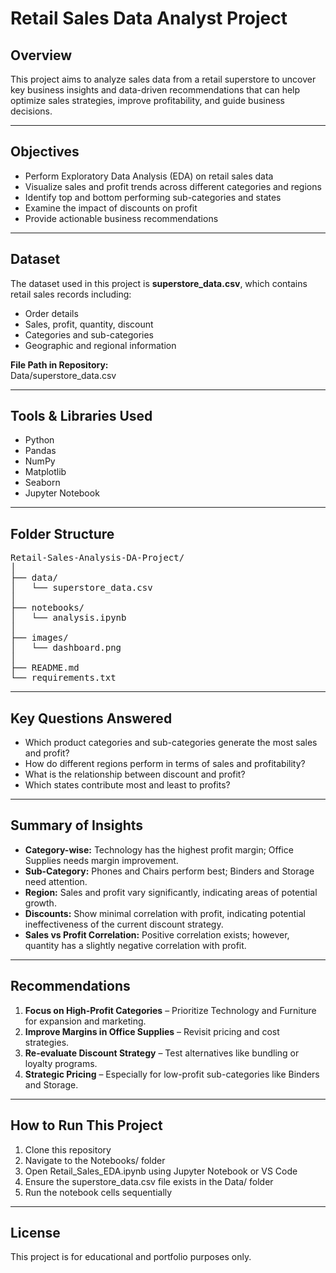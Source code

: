 # Retail Sales Data Analyst Project

## Overview

This project aims to analyze sales data from a retail superstore to uncover key business insights and data-driven recommendations that can help optimize sales strategies, improve profitability, and guide business decisions.

---

## Objectives

- Perform Exploratory Data Analysis (EDA) on retail sales data
- Visualize sales and profit trends across different categories and regions
- Identify top and bottom performing sub-categories and states
- Examine the impact of discounts on profit
- Provide actionable business recommendations

---

## Dataset

The dataset used in this project is **superstore_data.csv**, which contains retail sales records including:

- Order details
- Sales, profit, quantity, discount
- Categories and sub-categories
- Geographic and regional information

**File Path in Repository:**  
Data/superstore_data.csv

---

## Tools & Libraries Used

- Python
- Pandas
- NumPy
- Matplotlib
- Seaborn
- Jupyter Notebook

---

## Folder Structure

<pre>
Retail-Sales-Analysis-DA-Project/
│
├── data/
│   └── superstore_data.csv
│
├── notebooks/
│   └── analysis.ipynb
│
├── images/
│   └── dashboard.png
│
├── README.md
└── requirements.txt
</pre>

---

## Key Questions Answered

- Which product categories and sub-categories generate the most sales and profit?
- How do different regions perform in terms of sales and profitability?
- What is the relationship between discount and profit?
- Which states contribute most and least to profits?

---

## Summary of Insights

- **Category-wise:** Technology has the highest profit margin; Office Supplies needs margin improvement.
- **Sub-Category:** Phones and Chairs perform best; Binders and Storage need attention.
- **Region:** Sales and profit vary significantly, indicating areas of potential growth.
- **Discounts:** Show minimal correlation with profit, indicating potential ineffectiveness of the current discount strategy.
- **Sales vs Profit Correlation:** Positive correlation exists; however, quantity has a slightly negative correlation with profit.

---

## Recommendations

1. **Focus on High-Profit Categories** – Prioritize Technology and Furniture for expansion and marketing.
2. **Improve Margins in Office Supplies** – Revisit pricing and cost strategies.
3. **Re-evaluate Discount Strategy** – Test alternatives like bundling or loyalty programs.
4. **Strategic Pricing** – Especially for low-profit sub-categories like Binders and Storage.

---

## How to Run This Project

1. Clone this repository
2. Navigate to the Notebooks/ folder
3. Open Retail_Sales_EDA.ipynb using Jupyter Notebook or VS Code
4. Ensure the superstore_data.csv file exists in the Data/ folder
5. Run the notebook cells sequentially

---

## License

This project is for educational and portfolio purposes only.
